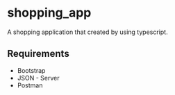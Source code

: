 # shopping_app
 
A shopping application that created by using typescript.

## Requirements

- Bootstrap
- JSON - Server
- Postman 
